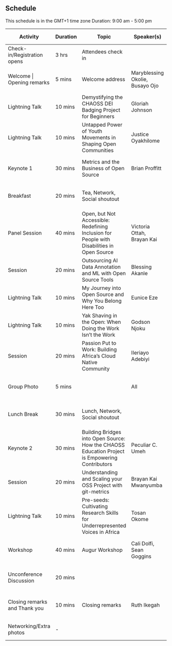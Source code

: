 ## Schedule

This schedule is in the GMT+1 time zone
Duration: 9:00 am - 5:00 pm

| Activity                          | Duration | Topic                                                                  | Speaker(s)                                   | Time Slot              |
|-----------------------------------|----------|------------------------------------------------------------------------|----------------------------------------------|------------------------|
| Check-in/Registration opens       | 3 hrs    | Attendees check in                                                     |                                              | 8:30 am - 12:00 pm     |
| Welcome \| Opening remarks        | 5 mins   | Welcome address                                                        | Maryblessing Okolie, Busayo Ojo              | 10:00 am - 10:05 am    |
| Lightning Talk                    | 10 mins  | Demystifying the CHAOSS DEI Badging Project for Beginners              | Gloriah Johnson                              | 10:05 am - 10:15 am    |
| Lightning Talk                    | 10 mins  | Untapped Power of Youth Movements in Shaping Open Communities          | Justice Oyakhilome                           | 10:15 am - 10:25 am    |
| Keynote 1                         | 30 mins  | Metrics and the Business of Open Source                                | Brian Proffitt                               | 10:25 am - 10:55 am    |
| Breakfast                         | 20 mins  | Tea, Network, Social shoutout                                          |                                              | 11:55 am - 12:15 pm    |
| Panel Session                     | 40 mins  | Open, but Not Accessible: Redefining Inclusion for People with Disabilities in Open Source | Victoria Ottah, Brayan Kai                   | 12:15 pm - 12:55 pm    |
| Session                           | 20 mins  | Outsourcing AI Data Annotation and ML with Open Source Tools           | Blessing Akanle                              | 12:55 pm - 01:15 pm    |
| Lightning Talk                    | 10 mins  | My Journey into Open Source and Why You Belong Here Too                | Eunice Eze                                   | 01:15 pm - 01:25 pm    |
| Lightning Talk                    | 10 mins  | Yak Shaving in the Open: When Doing the Work Isn’t the Work            | Godson Njoku                                 | 01:25 pm - 01:35 pm    |
| Session                           | 20 mins  | Passion Put to Work: Building Africa’s Cloud Native Community          | IIeriayo Adebiyi                             | 01:35 pm - 01:55 pm    |
| Group Photo                       | 5 mins   |                                                                        | All                                          | 01:55 pm - 02:00 pm    |
| Lunch Break                       | 30 mins  | Lunch, Network, Social shoutout                                        |                                              | 02:00 pm - 02:30 pm    |
| Keynote 2                         | 30 mins  | Building Bridges into Open Source: How the CHAOSS Education Project is Empowering Contributors | Peculiar C. Umeh                             | 02:30 pm - 03:00 pm    |
| Session                           | 20 mins  | Understanding and Scaling your OSS Project with git-metrics            | Brayan Kai Mwanyumba                         | 03:00 pm - 03:20 pm    |
| Lightning Talk                    | 10 mins  | Pre-seeds: Cultivating Research Skills for Underrepresented Voices in Africa | Tosan Okome                                  | 03:20 pm - 03:30 pm    |
| Workshop                          | 40 mins  | Augur Workshop                                                         | Cali Dolfi, Sean Goggins                     | 03:30 pm - 04:10 pm    |
| Unconference Discussion           | 20 mins  |                                                                        |                                              | 04:10 pm - 04:30 pm    |
| Closing remarks and Thank you     | 10 mins  | Closing remarks                                                        | Ruth Ikegah                                  | 04:30 pm - 04:40 pm    |
| Networking/Extra photos           | -        |                                                                        |                                              | 04:40 pm onwards       |